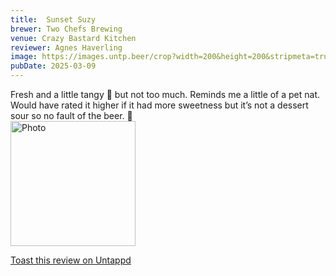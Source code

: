 ```yaml
---
title:  Sunset Suzy
brewer: Two Chefs Brewing
venue: Crazy Bastard Kitchen
reviewer: Agnes Haverling
image: https://images.untp.beer/crop?width=200&height=200&stripmeta=true&url=https://untappd.s3.amazonaws.com/photos/2025_03_09/a612220d62d8988e9184a5639bba71e3_c_1462201332_raw.jpg
pubDate: 2025-03-09
---
```


Fresh and a little tangy 🍊 but not too much. Reminds me a little of a pet nat. Would have rated it higher if it had more sweetness but it’s not a dessert sour so no fault of the beer. 🍻
						  <br />
						  <img height="200" width="200" src="https://images.untp.beer/crop?width=200&height=200&stripmeta=true&url=https://untappd.s3.amazonaws.com/photos/2025_03_09/a612220d62d8988e9184a5639bba71e3_c_1462201332_raw.jpg" alt="Photo">
						
[Toast this review on Untappd](https://untappd.com/user/&#45;Spacebacon&#45;/checkin/1462201332)
